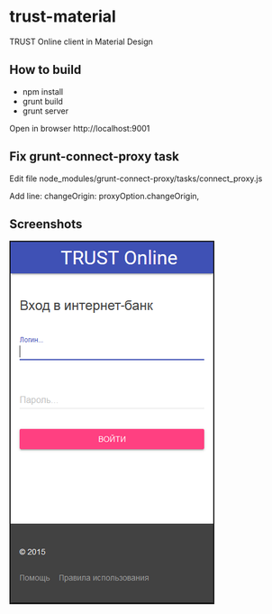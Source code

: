 # trust-material
TRUST Online client in Material Design

## How to build

- npm install
- grunt build
- grunt server

Open in browser http://localhost:9001

## Fix grunt-connect-proxy task

Edit file node_modules/grunt-connect-proxy/tasks/connect_proxy.js

Add line: 	changeOrigin: proxyOption.changeOrigin,

## Screenshots

![](trust-material-login.png)
